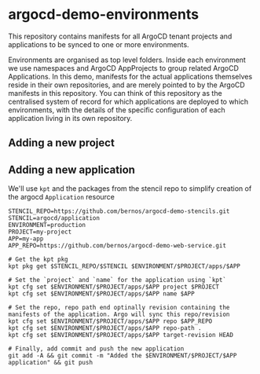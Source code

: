 # argocd-demo-environments

This repository contains manifests for all ArgoCD tenant projects and applications to be synced to one or more environments.

Environments are organised as top level folders. Inside each environment we use namespaces and ArgoCD AppProjects to group related ArgoCD Applications. In this demo, manifests for the actual applications themselves reside in their own repositories, and are merely pointed to by the ArgoCD manifests in this repository. You can think of this repository as the centralised system of record for which applications are deployed to which environments, with the details of the specific configuration of each application living in its own repository.

## Adding a new project

## Adding a new application

We'll use `kpt` and the packages from the stencil repo to simplify creation of the argocd `Application` resource

```
STENCIL_REPO=https://github.com/bernos/argocd-demo-stencils.git
STENCIL=argocd/application
ENVIRONMENT=production
PROJECT=my-project
APP=my-app
APP_REPO=https://github.com/bernos/argocd-demo-web-service.git

# Get the kpt pkg
kpt pkg get $STENCIL_REPO/$STENCIL $ENVIRONMENT/$PROJECT/apps/$APP

# Set the `project` and `name` for the application using `kpt`
kpt cfg set $ENVIRONMENT/$PROJECT/apps/$APP project $PROJECT
kpt cfg set $ENVIRONMENT/$PROJECT/apps/$APP name $APP

# Set the repo, repo path end optinally revision containing the manifests of the application. Argo will sync this repo/revision
kpt cfg set $ENVIRONMENT/$PROJECT/apps/$APP repo $APP_REPO
kpt cfg set $ENVIRONMENT/$PROJECT/apps/$APP repo-path .
kpt cfg set $ENVIRONMENT/$PROJECT/apps/$APP target-revision HEAD

# Finally, add commit and push the new application
git add -A && git commit -m "Added the $ENVIRONMENT/$PROJECT/$APP application" && git push
```
